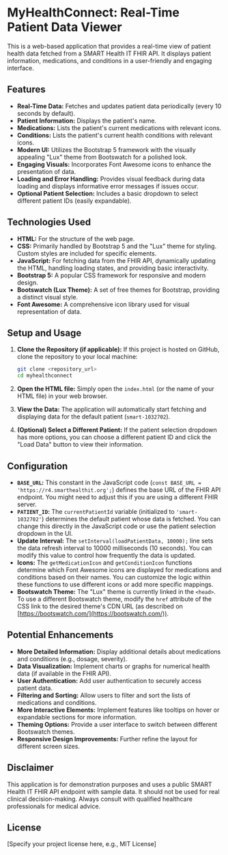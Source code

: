 # MyHealthConnect: Real-Time Patient Data Viewer

This is a web-based application that provides a real-time view of patient health data fetched from a SMART Health IT FHIR API. It displays patient information, medications, and conditions in a user-friendly and engaging interface.

## Features

* **Real-Time Data:** Fetches and updates patient data periodically (every 10 seconds by default).
* **Patient Information:** Displays the patient's name.
* **Medications:** Lists the patient's current medications with relevant icons.
* **Conditions:** Lists the patient's current health conditions with relevant icons.
* **Modern UI:** Utilizes the Bootstrap 5 framework with the visually appealing "Lux" theme from Bootswatch for a polished look.
* **Engaging Visuals:** Incorporates Font Awesome icons to enhance the presentation of data.
* **Loading and Error Handling:** Provides visual feedback during data loading and displays informative error messages if issues occur.
* **Optional Patient Selection:** Includes a basic dropdown to select different patient IDs (easily expandable).

## Technologies Used

* **HTML:** For the structure of the web page.
* **CSS:** Primarily handled by Bootstrap 5 and the "Lux" theme for styling. Custom styles are included for specific elements.
* **JavaScript:** For fetching data from the FHIR API, dynamically updating the HTML, handling loading states, and providing basic interactivity.
* **Bootstrap 5:** A popular CSS framework for responsive and modern design.
* **Bootswatch (Lux Theme):** A set of free themes for Bootstrap, providing a distinct visual style.
* **Font Awesome:** A comprehensive icon library used for visual representation of data.

## Setup and Usage

1.  **Clone the Repository (if applicable):** If this project is hosted on GitHub, clone the repository to your local machine:
    ```bash
    git clone <repository_url>
    cd myhealthconnect
    ```

2.  **Open the HTML file:** Simply open the `index.html` (or the name of your HTML file) in your web browser.

3.  **View the Data:** The application will automatically start fetching and displaying data for the default patient (`smart-1032702`).

4.  **(Optional) Select a Different Patient:** If the patient selection dropdown has more options, you can choose a different patient ID and click the "Load Data" button to view their information.

## Configuration

* **`BASE_URL`:** This constant in the JavaScript code (`const BASE_URL = 'https://r4.smarthealthit.org';`) defines the base URL of the FHIR API endpoint. You might need to adjust this if you are using a different FHIR server.
* **`PATIENT_ID`:** The `currentPatientId` variable (initialized to `'smart-1032702'`) determines the default patient whose data is fetched. You can change this directly in the JavaScript code or use the patient selection dropdown in the UI.
* **Update Interval:** The `setInterval(loadPatientData, 10000);` line sets the data refresh interval to 10000 milliseconds (10 seconds). You can modify this value to control how frequently the data is updated.
* **Icons:** The `getMedicationIcon` and `getConditionIcon` functions determine which Font Awesome icons are displayed for medications and conditions based on their names. You can customize the logic within these functions to use different icons or add more specific mappings.
* **Bootswatch Theme:** The "Lux" theme is currently linked in the `<head>`. To use a different Bootswatch theme, modify the `href` attribute of the CSS link to the desired theme's CDN URL (as described on [https://bootswatch.com/](https://bootswatch.com/)).

## Potential Enhancements

* **More Detailed Information:** Display additional details about medications and conditions (e.g., dosage, severity).
* **Data Visualization:** Implement charts or graphs for numerical health data (if available in the FHIR API).
* **User Authentication:** Add user authentication to securely access patient data.
* **Filtering and Sorting:** Allow users to filter and sort the lists of medications and conditions.
* **More Interactive Elements:** Implement features like tooltips on hover or expandable sections for more information.
* **Theming Options:** Provide a user interface to switch between different Bootswatch themes.
* **Responsive Design Improvements:** Further refine the layout for different screen sizes.

## Disclaimer

This application is for demonstration purposes and uses a public SMART Health IT FHIR API endpoint with sample data. It should not be used for real clinical decision-making. Always consult with qualified healthcare professionals for medical advice.

## License

[Specify your project license here, e.g., MIT License]
